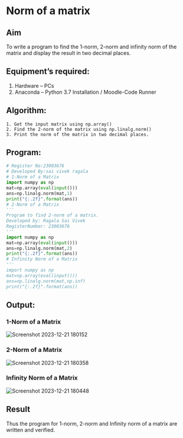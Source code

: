 # Norm of a matrix
## Aim
To write a program to find the 1-norm, 2-norm and infinity norm of the matrix and display the result in two decimal places.
## Equipment’s required:
1.	Hardware – PCs
2.	Anaconda – Python 3.7 Installation / Moodle-Code Runner
## Algorithm:
	1. Get the input matrix using np.array()   
    2. Find the 2-norm of the matrix using np.linalg.norm()
	3. Print the norm of the matrix in two decimal places.
## Program:
```Python
# Register No:23003676
# Developed By:sai vivek ragala
# 1-Norm of a Matrix
import numpy as np
mat=np.array(eval(input()))
ans=np.linalg.norm(mat,1)
print("{:.2f}".format(ans))
# 2-Norm of a Matrix
'''
Program to find 2-norm of a matrix.
Developed by: Ragala Sai Vivek
RegisterNumber: 23003676
'''
import numpy as np
mat=np.array(eval(input()))
ans=np.linalg.norm(mat,2)
print("{:.2f}".format(ans))
# Infinity Norm of a Matrix
'''
import numpy as np
mat=np.array(eval(input()))
ans=np.linalg.norm(mat,np.inf)
print("{:.2f}".format(ans))
```
## Output:
### 1-Norm of a Matrix
![Screenshot 2023-12-21 180152](https://github.com/RAGALASAIVIVEK/Norm-of-a-matrix/assets/144979718/2e38cb7d-114d-49b9-8d9c-a19ac557de55)

### 2-Norm of a Matrix
![Screenshot 2023-12-21 180358](https://github.com/RAGALASAIVIVEK/Norm-of-a-matrix/assets/144979718/251ab0ea-0d52-4113-89b7-9492d6fd2e56)

### Infinity Norm of a Matrix
![Screenshot 2023-12-21 180448](https://github.com/RAGALASAIVIVEK/Norm-of-a-matrix/assets/144979718/877fe0cd-10c8-4706-9242-66582e452cb7)
## Result
Thus the program for 1-norm, 2-norm and Infinity norm of a matrix are written and verified.

